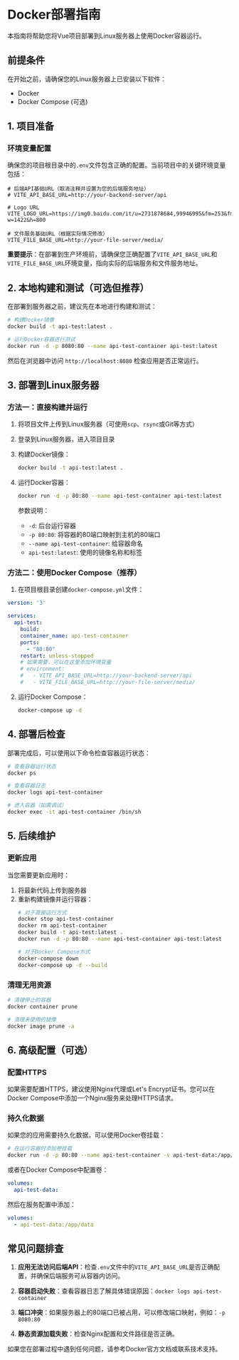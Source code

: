 # Docker部署指南

本指南将帮助您将Vue项目部署到Linux服务器上使用Docker容器运行。

## 前提条件

在开始之前，请确保您的Linux服务器上已安装以下软件：
- Docker
- Docker Compose (可选)

## 1. 项目准备

### 环境变量配置

确保您的项目根目录中的`.env`文件包含正确的配置。当前项目中的关键环境变量包括：

```
# 后端API基础URL（取消注释并设置为您的后端服务地址）
# VITE_API_BASE_URL=http://your-backend-server/api

# Logo URL
VITE_LOGO_URL=https://img0.baidu.com/it/u=2731878684,99946995&fm=253&fmt=auto&app=138&f=JPEG?w=1422&h=800

# 文件服务基础URL（根据实际情况修改）
VITE_FILE_BASE_URL=http://your-file-server/media/
```

**重要提示**：在部署到生产环境前，请确保您正确配置了`VITE_API_BASE_URL`和`VITE_FILE_BASE_URL`环境变量，指向实际的后端服务和文件服务地址。

## 2. 本地构建和测试（可选但推荐）

在部署到服务器之前，建议先在本地进行构建和测试：

```bash
# 构建Docker镜像
docker build -t api-test:latest .

# 运行Docker容器进行测试
docker run -d -p 8080:80 --name api-test-container api-test:latest
```

然后在浏览器中访问 `http://localhost:8080` 检查应用是否正常运行。

## 3. 部署到Linux服务器

### 方法一：直接构建并运行

1. 将项目文件上传到Linux服务器（可使用`scp`、`rsync`或Git等方式）

2. 登录到Linux服务器，进入项目目录

3. 构建Docker镜像：
   ```bash
   docker build -t api-test:latest .
   ```

4. 运行Docker容器：
   ```bash
   docker run -d -p 80:80 --name api-test-container api-test:latest
   ```

   参数说明：
   - `-d`: 后台运行容器
   - `-p 80:80`: 将容器的80端口映射到主机的80端口
   - `--name api-test-container`: 给容器命名
   - `api-test:latest`: 使用的镜像名称和标签

### 方法二：使用Docker Compose（推荐）

1. 在项目根目录创建`docker-compose.yml`文件：

```yaml
version: '3'

services:
  api-test:
    build: .
    container_name: api-test-container
    ports:
      - "80:80"
    restart: unless-stopped
    # 如果需要，可以在这里添加环境变量
    # environment:
    #   - VITE_API_BASE_URL=http://your-backend-server/api
    #   - VITE_FILE_BASE_URL=http://your-file-server/media/
```

2. 运行Docker Compose：
   ```bash
   docker-compose up -d
   ```

## 4. 部署后检查

部署完成后，可以使用以下命令检查容器运行状态：

```bash
# 查看容器运行状态
docker ps

# 查看容器日志
docker logs api-test-container

# 进入容器（如需调试）
docker exec -it api-test-container /bin/sh
```

## 5. 后续维护

### 更新应用

当您需要更新应用时：

1. 将最新代码上传到服务器
2. 重新构建镜像并运行容器：
   ```bash
   # 对于直接运行方式
   docker stop api-test-container
   docker rm api-test-container
   docker build -t api-test:latest .
   docker run -d -p 80:80 --name api-test-container api-test:latest
   
   # 对于Docker Compose方式
   docker-compose down
   docker-compose up -d --build
   ```

### 清理无用资源

```bash
# 清理停止的容器
docker container prune

# 清理未使用的镜像
docker image prune -a
```

## 6. 高级配置（可选）

### 配置HTTPS

如果需要配置HTTPS，建议使用Nginx代理或Let's Encrypt证书。您可以在Docker Compose中添加一个Nginx服务来处理HTTPS请求。

### 持久化数据

如果您的应用需要持久化数据，可以使用Docker卷挂载：

```bash
# 在运行容器时添加卷挂载
docker run -d -p 80:80 --name api-test-container -v api-test-data:/app/data api-test:latest
```

或者在Docker Compose中配置卷：

```yaml
volumes:
  api-test-data:
```

然后在服务配置中添加：
```yaml
volumes:
  - api-test-data:/app/data
```

## 常见问题排查

1. **应用无法访问后端API**：检查`.env`文件中的`VITE_API_BASE_URL`是否正确配置，并确保后端服务可从容器内访问。

2. **容器启动失败**：查看容器日志了解具体错误原因：`docker logs api-test-container`

3. **端口冲突**：如果服务器上的80端口已被占用，可以修改端口映射，例如：`-p 8080:80`

4. **静态资源加载失败**：检查Nginx配置和文件路径是否正确。

如果您在部署过程中遇到任何问题，请参考Docker官方文档或联系技术支持。